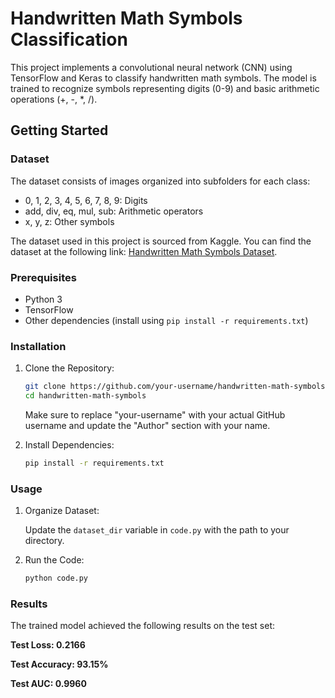 # Handwritten Math Symbols Classification

This project implements a convolutional neural network (CNN) using TensorFlow and Keras to classify handwritten math symbols. The model is trained to recognize symbols representing digits (0-9) and basic arithmetic operations (+, -, *, /). 

## Getting Started

### Dataset
The dataset consists of images organized into subfolders for each class:

- 0, 1, 2, 3, 4, 5, 6, 7, 8, 9: Digits
- add, div, eq, mul, sub: Arithmetic operators
- x, y, z: Other symbols

The dataset used in this project is sourced from Kaggle. You can find the dataset at the following link: [Handwritten Math Symbols Dataset](https://www.kaggle.com/datasets/sagyamthapa/handwritten-math-symbols).

### Prerequisites
- Python 3
- TensorFlow
- Other dependencies (install using `pip install -r requirements.txt`)

### Installation
1. Clone the Repository:
   ```bash
   git clone https://github.com/your-username/handwritten-math-symbols.git
   cd handwritten-math-symbols
   ```
   Make sure to replace "your-username" with your actual GitHub username and update the "Author" section with your name.
  
3. Install Dependencies:
   ```bash
   pip install -r requirements.txt

### Usage
1. Organize Dataset:

    Update the `dataset_dir` variable in `code.py` with the path to your directory.
  
3. Run the Code:
   ```bash
   python code.py
   ```

### Results
The trained model achieved the following results on the test set:

**Test Loss: 0.2166**

**Test Accuracy: 93.15%**

**Test AUC: 0.9960**
